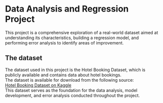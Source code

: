 # Data Analysis and Regression Project
This project is a comprehensive exploration of a real-world dataset aimed at understanding its characteristics, building a regression model, and performing error analysis to identify areas of improvement.

## The dataset
The dataset used in this project is the Hotel Booking Dataset, which is publicly available and contains data about hotel bookings.<br>
The dataset is available for download from the following source:<br>
[Hotel Booking Dataset on Kaggle](https://www.kaggle.com/datasets/mojtaba142/hotel-booking)<br>
This dataset serves as the foundation for the data analysis, model development, and error analysis conducted throughout the project.
